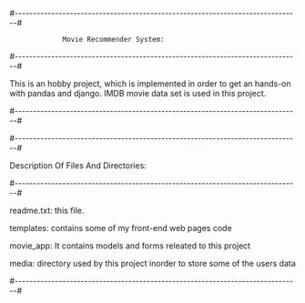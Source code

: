 #------------------------------------------------------------------------------#

			     Movie Recommender System:

#------------------------------------------------------------------------------#

This is an hobby project, which is implemented in order to get an 
hands-on with pandas and django. IMDB movie data set is used in 
this project.

#------------------------------------------------------------------------------#


#------------------------------------------------------------------------------#

Description Of Files And Directories:

#------------------------------------------------------------------------------#

readme.txt: 
  this file.

templates: 
  contains some of my front-end web pages code

movie_app: 
  It contains models and forms releated to this project

media:
  directory used by this project inorder to store some of the 
  users data

#------------------------------------------------------------------------------#


